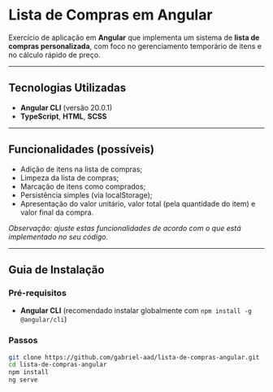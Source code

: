 # Lista de Compras em Angular

Exercício de aplicação em **Angular** que implementa um sistema de **lista de compras personalizada**, com foco no gerenciamento temporário de itens e no cálculo rápido de preço.

---

##  Tecnologias Utilizadas

- **Angular CLI** (versão 20.0.1)
- **TypeScript**, **HTML**, **SCSS**  

---

## Funcionalidades (possíveis)

- Adição de itens na lista de compras;
- Limpeza da lista de compras;
- Marcação de itens como comprados;
- Persistência simples (via localStorage);
- Apresentação do valor unitário, valor total (pela quantidade do item) e valor final da compra.

*Observação: ajuste estas funcionalidades de acordo com o que está implementado no seu código.*

---

## Guia de Instalação

### Pré-requisitos

- **Angular CLI** (recomendado instalar globalmente com `npm install -g @angular/cli`)

### Passos

```bash
git clone https://github.com/gabriel-aad/lista-de-compras-angular.git
cd lista-de-compras-angular
npm install
ng serve
